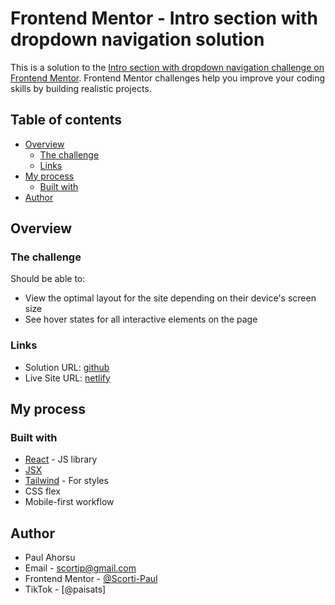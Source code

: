 # Frontend Mentor - Intro section with dropdown navigation solution

This is a solution to the [Intro section with dropdown navigation challenge on Frontend Mentor](https://www.frontendmentor.io/challenges/intro-section-with-dropdown-navigation-ryaPetHE5). Frontend Mentor challenges help you improve your coding skills by building realistic projects. 


## Table of contents

- [Overview](#overview)
  - [The challenge](#the-challenge)
  - [Links](#links)
- [My process](#my-process)
  - [Built with](#built-with)
- [Author](#author)

## Overview

### The challenge

Should be able to:

- View the optimal layout for the site depending on their device's screen size
- See hover states for all interactive elements on the page


### Links

- Solution URL: [github](https://github.com/Scorti-Paul/snap)
- Live Site URL: [netlify](https://frontm-snap.netlify.app)

## My process

### Built with

- [React](https://reactjs.org/) - JS library
- [JSX](https://reactjs.org/docs/introducing-jsx.html)
- [Tailwind](https://tailwindcss.com/) - For styles
- CSS flex
- Mobile-first workflow

## Author

- Paul Ahorsu
- Email - [scortip@gmail.com](https://scortip@gmail.com)
- Frontend Mentor - [@Scorti-Paul](https://www.frontendmentor.io/profile/Scorti-Paul)
- TikTok - [@paisats]
